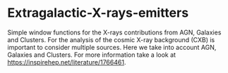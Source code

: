 # Extragalactic-X-rays-emitters
Simple window functions for the X-rays contributions from AGN, Galaxies and Clusters. For the analysis of the cosmic X-ray background (CXB) is important to consider multiple sources. Here we take into account AGN, Galaxies and Clusters.
For more information take a look at https://inspirehep.net/literature/1766461.
